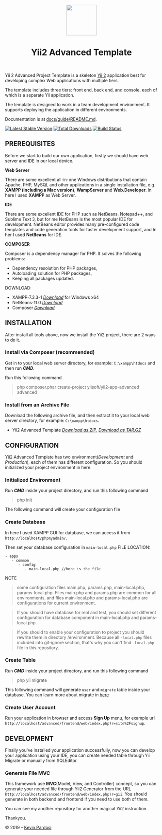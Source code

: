 <p align="center">
    <a href="https://github.com/yiisoft" target="_blank">
        <img src="https://avatars0.githubusercontent.com/u/993323" height="100px">
    </a>
    <h1 align="center">Yii2 Advanced Template</h1>
    <br>
</p>

Yii 2 Advanced Project Template is a skeleton [Yii 2](http://www.yiiframework.com/) application best for
developing complex Web applications with multiple tiers.

The template includes three tiers: front end, back end, and console, each of which
is a separate Yii application.

The template is designed to work in a team development environment. It supports
deploying the application in different environments.

Documentation is at [docs/guide/README.md](docs/guide/README.md).

[![Latest Stable Version](https://img.shields.io/packagist/v/yiisoft/yii2-app-advanced.svg)](https://packagist.org/packages/yiisoft/yii2-app-advanced)
[![Total Downloads](https://img.shields.io/packagist/dt/yiisoft/yii2-app-advanced.svg)](https://packagist.org/packages/yiisoft/yii2-app-advanced)
[![Build Status](https://travis-ci.org/yiisoft/yii2-app-advanced.svg?branch=master)](https://travis-ci.org/yiisoft/yii2-app-advanced)

## PREREQUISITES
Before we start to build our own application, firstly we should have web server and IDE in our local device.

**Web Server**

There are some excellent all-in-one Windows distributions that contain Apache, PHP, MySQL and other applications in a single installation file, e.g. **XAMPP (including a Mac version)**, **WampServer** and **Web.Developer**. In here I used **XAMPP** as Web Server.

**IDE**

There are some excellent IDE for PHP such as NetBeans, Notepad++, and Sublime Text 3, but for me NetBeans is the most popular IDE for development. NetBeans editor provides many pre-configured code templates and code generation tools for faster development support, and In her I used **NetBeans** for IDE.

**COMPOSER**

Composer is a dependency manager for PHP. It solves the following problems:
- Dependency resolution for PHP packages,
- Autoloading solution for PHP packages,
- Keeping all packages updated.


DOWNLOAD:

- XAMPP-7.3.3-1 [_Download_](http://bit.ly/2InGmvO) for Windows x64    
- NetBeans-11.0 [_Download_](http://bit.ly/2G4j1we)
- Composer [_Download_](http://bit.ly/2Kp6Y24)

## INSTALLATION
After install all tools above, now we install the Yii2 project, there are 2 ways to do it.

### Install via Composer (recommended)
Get in to your local web server directory, for example: `C:\xampp\htdocs` and then run **_CMD_**.

Run this following command
> php composer.phar create-project yiisoft/yii2-app-advanced advanced

### Install from an Archive File

Download the following archive file, and then extract it to your local web server directory, for example: `C:\xampp\htdocs`.
- Yii2 Advanced Template [_Download as ZIP_](http://bit.ly/2Ge50xh), [_Download as TAR.GZ_](http://bit.ly/2Z4e27F)

## CONFIGURATION

Yii2 Advanced Template has two environment(_Development_ and _Production_), each of them has different configuration. So you should initialized your project environment in here.

### Initialized Environment
Run **_CMD_** inside your project directory, and run this following command
> php init

The following command will create your configuration file

### Create Database
In here I used XAMPP GUI for database, we can access it from `http://localhost/phpmyadmin/`.

Then set your database configuration in `main-local.php`
FILE LOCATION:
```
- apps
   - common
      - config
         - main-local.php //here is the file
```

NOTE
> some configuration files main.php, params.php, main-local.php, params-local.php. Files main.php and params.php are common for all environments, and files main-local.php and params-local.php are configurations for current environment. 

> If you should have database for real and test, you should set different configuration for database component in main-local.php and params-local.php.

> If you should to enable your configuration to project you should rewrite them in directory /environment. Because all `-local.php` files included into git-ignore section, that's why you can't find `-local.php` file in this repository.

### Create Table
Run **_CMD_** inside your project directory, and run this following command
> php yii migrate

This following command will generate `user` and `migrate` table inside your database. You can learn more about migrate in [here](https://www.yiiframework.com/doc/guide/2.0/en/db-migrations)

### Create User Account
Run your application in browser and access **Sign Up** menu, for example url `http://localhost/advanced/frontend/web/index.php?r=site%2Fsignup`.

## DEVELOPMENT
Finally you've installed your application successfully, now you can develop your application using your IDE, you can create needed table through Yii Migrate or manually from SQLEditor.

### Generate File MVC
This framework use **MVC**(Model, View, and Controller) concept, so you can generate your needed file through Yii2 Generator from the URL `http://localhost/advanced/frontend/web/index.php?r=gii`. You should generate in both backend and frontend if you need to use both of them.

You can see my another repository for another magical Yii2 instruction.

Thankyou.

&copy; 2019 - <a href="mailto:kevingatpardosi@gmail.com">Kevin Pardosi</a>
